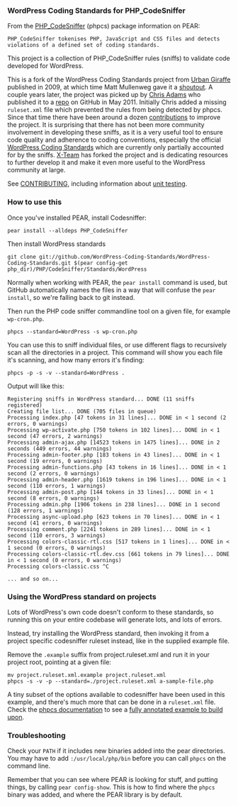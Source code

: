 ### WordPress Coding Standards for PHP_CodeSniffer

From the [PHP_CodeSniffer](http://pear.php.net/package/PHP_CodeSniffer) (phpcs) package information on PEAR:

    PHP_CodeSniffer tokenises PHP, JavaScript and CSS files and detects violations of a defined set of coding standards.

This project is a collection of PHP_CodeSniffer rules (sniffs) to validate code developed for WordPress.

This is a fork of the WordPress Coding Standards project from [Urban Giraffe](http://urbangiraffe.com/articles/wordpress-codesniffer-standard/) published in 2009, at which time Matt Mullenweg gave it a [shoutout](http://ma.tt/2009/04/wordpress-codesniffer/). A couple years later, the project was picked up by [Chris Adams](http://chrisadams.me.uk/) who published it to a [repo](https://github.com/mrchrisadams/WordPress-Coding-Standards) on GitHub in May 2011. Initially Chris added a missing `ruleset.xml` file which prevented the rules from being detected by phpcs. Since that time there have been around a dozen [contributions](https://github.com/mrchrisadams/WordPress-Coding-Standards/commits/master) to improve the project. It is surprising that there has not been more community involvement in developing these sniffs, as it is a very useful tool to ensure code quality and adherence to coding conventions, especially the official [WordPress Coding Standards](http://codex.wordpress.org/WordPress_Coding_Standards) which are currently only partially accounted for by the sniffs. [X-Team](http://x-team.com/) has forked the project and is dedicating resources to further develop it and make it even more useful to the WordPress community at large.

See [CONTRIBUTING](CONTRIBUTING.md), including information about [unit testing](CONTRIBUTING.md#unit-testing).

### How to use this

Once you've installed PEAR, install Codesniffer:

    pear install --alldeps PHP_CodeSniffer

Then install WordPress standards

    git clone git://github.com/WordPress-Coding-Standards/WordPress-Coding-Standards.git $(pear config-get php_dir)/PHP/CodeSniffer/Standards/WordPress

Normally when working with PEAR, the `pear install` command is used, but GitHub automatically names the files in a way that will confuse the `pear install`, so we're falling back to git instead.

Then run the PHP code sniffer commandline tool on a given file, for example `wp-cron.php`.

    phpcs --standard=WordPress -s wp-cron.php

You can use this to sniff individual files, or use different flags to recursively scan all the directories in a project. This command will show you each file it's scanning, and how many errors it's finding:

    phpcs -p -s -v --standard=WordPress .

Output will like this:

    Registering sniffs in WordPress standard... DONE (11 sniffs registered)
    Creating file list... DONE (705 files in queue)
    Processing index.php [47 tokens in 31 lines]... DONE in < 1 second (2 errors, 0 warnings)
    Processing wp-activate.php [750 tokens in 102 lines]... DONE in < 1 second (47 errors, 2 warnings)
    Processing admin-ajax.php [14523 tokens in 1475 lines]... DONE in 2 seconds (449 errors, 44 warnings)
    Processing admin-footer.php [183 tokens in 43 lines]... DONE in < 1 second (19 errors, 0 warnings)
    Processing admin-functions.php [43 tokens in 16 lines]... DONE in < 1 second (2 errors, 0 warnings)
    Processing admin-header.php [1619 tokens in 196 lines]... DONE in < 1 second (110 errors, 1 warnings)
    Processing admin-post.php [144 tokens in 33 lines]... DONE in < 1 second (8 errors, 0 warnings)
    Processing admin.php [1906 tokens in 238 lines]... DONE in 1 second (128 errors, 1 warnings)
    Processing async-upload.php [623 tokens in 70 lines]... DONE in < 1 second (41 errors, 0 warnings)
    Processing comment.php [2241 tokens in 289 lines]... DONE in < 1 second (110 errors, 3 warnings)
    Processing colors-classic-rtl.css [517 tokens in 1 lines]... DONE in < 1 second (0 errors, 0 warnings)
    Processing colors-classic-rtl.dev.css [661 tokens in 79 lines]... DONE in < 1 second (0 errors, 0 warnings)
    Processing colors-classic.css ^C

    ... and so on...

### Using the WordPress standard on projects

Lots of WordPress's own code doesn't conform to these standards, so running this on your entire codebase will generate lots, and lots of errors.

Instead, try installing the WordPress standard, then invoking it from a project specific codesniffer ruleset instead, like in the supplied example file.

Remove the `.example` suffix from project.ruleset.xml and run it in your
project root, pointing at a given file:

    mv project.ruleset.xml.example project.ruleset.xml
    phpcs -s -v -p --standard=./project.ruleset.xml a-sample-file.php

A tiny subset of the options available to codesniffer have been used in this example, and there's much more that can be done in a `ruleset.xml` file. Check the [phpcs documentation](http://pear.php.net/manual/en/package.php.php-codesniffer.php) to see a [fully annotated example to build upon](http://pear.php.net/manual/en/package.php.php-codesniffer.coding-standard-tutorial.php).

### Troubleshooting

Check your `PATH` if it includes new binaries added into the pear directories. You may have to add `:/usr/local/php/bin` before you can call `phpcs` on the command line.

Remember that you can see where PEAR is looking for stuff, and putting things, by calling `pear config-show`. This is how to find where the `phpcs` binary was added, and where the PEAR library is by default.
